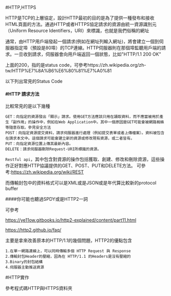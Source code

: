#HTTP,HTTPS

HTTP是TCP的上層協定，設計HTTP最初的目的是為了提供一種發布和接收HTML頁面的方法。通過HTTP或者HTTPS協定請求的資源由統一資源識別元（Uniform Resource Identifiers，URI）來標識，也就是我們俗稱的網址

通常，由HTTP用戶端發起一個請求(例如在網址列輸入網址)，將會建立一個到伺服器指定埠（預設是80埠）的TCP連線。HTTP伺服器則在那個埠監聽用戶端的請求。一旦收到請求，伺服器會向用戶端返回一個狀態，比如"HTTP/1.1 200 OK"

上面的200，指的是status code，可參考https://zh.wikipedia.org/zh-tw/HTTP%E7%8A%B6%E6%80%81%E7%A0%81

以下列出常見的Status Code


#### #HTTP 請求方法
比較常見的是以下幾種

```
GET：向指定的資源發出「顯示」請求。使用GET方法應該只用在讀取資料，而不應當被用於產生「副作用」的操作中，例如在Web Application中。其中一個原因是GET可能會被網路蜘蛛等隨意存取。參見安全方法
POST：向指定資源提交資料，請求伺服器進行處理（例如提交表單或者上傳檔案）。資料被包含在請求本文中。這個請求可能會建立新的資源或修改現有資源，或二者皆有。
PUT：向指定資源位置上傳其最新內容。
DELETE：請求伺服器刪除Request-URI所標識的資源。
```
`Restful api`，其中包含對資源的操作包括獲取、創建、修改和刪除資源，這些操作正好對應HTTP協議提供的GET、POST、PUT和DELETE方法。
可參考:https://zh.wikipedia.org/wiki/REST

而傳輸封包中的資料格式可以是XML或是JSON或是年代算比較新的protocol buffer

####你可能也聽過SPDY或是HTTP2一詞

可參考

https://ye11ow.gitbooks.io/http2-explained/content/part11.html

https://http2.github.io/faq/

主要是拿來改善原本的HTTP/1.1的幾個問題，HTTP2的優點包含

```
1.在單一網路連線上，可以同時傳輸多個 HTTP Request 與 Response
2.傳輸封包Header的壓縮，因為在 HTTP/1.1 的Headers是沒有壓縮的
3.Binary的封包結構
4.伺服器主動推送資源
```

#HTTP實作

參考程式碼HTTP與HTTPS資料夾
